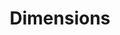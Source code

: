 ---
bigquery: https://console.cloud.google.com/bigquery?p=covid-19-dimensions-ai&page=table&d=data&t=publications
contributors: Digital Science, https://www.digital-science.com/
cost: Free for personal, non-commercial use.
description: Dimensions contains more than 100 million publications, ranging from
  articles published in scholarly journals, books and book chapters, to preprints
  and conference proceedings. All publications are contextualized with linked data
  sets, funding, publications, patents, clinical trials, and policy documents. You
  can also view associated categories, funders, institutions, and researcher profiles.
documentation: https://docs.dimensions.ai/bigquery/index.html
last_edit: Mon, 04 Apr 2022 19:04:00 GMT
location: https://www.dimensions.ai/products/free/
maintained_by: Digital Science, https://www.digital-science.com/
schema_fields: '[''linkout'', ''metrics'', ''jurisdiction'', ''ipcr'', ''cpc'', ''filing_status'',
  ''publication_ids'', ''researcher_ids'', ''name'', ''citations'', ''acronym'', ''type'',
  ''research_org_state_names'', ''resulting_publication_doi'', ''research_org_countries'',
  ''assignee_orgs'', ''issue'', ''legal_status'', ''original_assignee_orgs'', ''research_org_country_names'',
  ''granted_year'', ''funder_countries'', ''aliases'', ''links'', ''types'', ''conditions'',
  ''category_hrcs_hc'', ''associated_publication_pmid'', ''expiration_date'', ''date_imported_gbq'',
  ''category_icrp_cso'', ''wikipedia_url'', ''conference'', ''research_org_cities'',
  ''original_abstract'', ''funding_amount'', ''citations_count'', ''investigators'',
  ''editors'', ''family_count'', ''mesh_headings'', ''granted_date'', ''grant_number'',
  ''priority_year'', ''interventions'', ''filing_year'', ''category_sdg'', ''kind'',
  ''journal_lists'', ''external_ids'', ''eisbn'', ''funder_orgs'', ''relationships'',
  ''research_org_state_codes'', ''current_assignee_countries'', ''date_normal'', ''concepts'',
  ''filing_date'', ''foa_number'', ''patent_ids'', ''legal_events'', ''altmetrics'',
  ''category_rcdc'', ''cited_by_ids'', ''open_access_categories_v2'', ''volume'',
  ''category_hra'', ''title'', ''subtitles'', ''date'', ''current_assignee_orgs'',
  ''repository_url'', ''description'', ''associated_publication_id'', ''date_inserted'',
  ''created_date'', ''category_hrcs_rac'', ''funder_org_countries'', ''funding_currency'',
  ''established'', ''book_title'', ''funder_org_cities'', ''associated_grant_ids'',
  ''funding_cad'', ''status'', ''abstract'', ''funding_eur'', ''acknowledgements'',
  ''active_years'', ''original_assignee'', ''year'', ''doi'', ''funding_nzd'', ''isbn'',
  ''funding_usd'', ''funding_jpy'', ''end_date'', ''acronyms'', ''category_for'',
  ''associated_publication_doi'', ''category_uoa'', ''address'', ''clinical_trial_ids'',
  ''reference_ids'', ''repository_id'', ''funder_org_state_codes'', ''inventor_names'',
  ''authors'', ''category_bra'', ''organisation_details'', ''proceedings_title'',
  ''email_address'', ''publication_date'', ''date_modified'', ''publisher'', ''embargo_date'',
  ''current_assignee'', ''funding_details'', ''pmcid'', ''application_number'', ''category_icrp_ct'',
  ''assignee_countries'', ''gender'', ''original_assignee_countries'', ''pmid'', ''supporting_grant_ids'',
  ''book_series_title'', ''categories'', ''start_year'', ''mesh_terms'', ''citation_string'',
  ''original_title'', ''registry'', ''research_org_city_names'', ''brief_title'',
  ''priority_date'', ''arxiv_id'', ''family_members_ids'', ''family_id'', ''date_print'',
  ''phase'', ''funder_org_acronyms'', ''publication_year'', ''parent_id'', ''end_year'',
  ''associated_publication_arxiv_id'', ''funding_cny'', ''funding_aud'', ''repository_name'',
  ''funding_chf'', ''language'', ''license'', ''start_date'', ''funding_gbp'', ''id'',
  ''pages'', ''resulting_publication_ids'', ''journal'', ''source_id'', ''expiration_year'',
  ''date_online'', ''funder_org'', ''research_orgs'', ''open_access_categories'',
  ''labels'']'
shortname: dimensions
tags:
- scholarly literature
- patents
- funding
- clinical trials
- academic profiles
terms_of_use: 'Use of both the Dimensions COVID-19 dataset and full Dimensions dataset
  are subject to the Dimensions Terms of use: https://www.dimensions.ai/policies-terms-legal '
title: Dimensions
uuid: dcff88bd-fe6b-4fdb-8159-809bf9d7bc1c
---